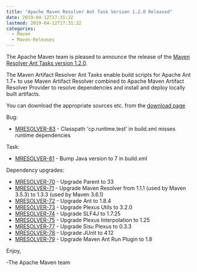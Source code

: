 ```yaml
---
title: "Apache Maven Resolver Ant Task Version 1.2.0 Released"
date: 2019-04-12T17:31:22
lastmod: 2019-04-12T17:31:22
categories:
  - Maven
  - Maven-Releases
---
```

The Apache Maven team is pleased to announce the release of the [Maven 
Resolver Ant Tasks version 1.2.0](https://maven.apache.org/resolver-ant-tasks/).

The Maven Artifact Resolver Ant Tasks enable build scripts for Apache Ant 1.7+ to use Maven Artifact 
Resolver combined to Apache Maven Artifact Resolver Provider to resolve dependencies and install and 
deploy locally built artifacts.


You can download the appropriate sources etc. from 
the [download page](https://maven.apache.org/resolver-ant-tasks/download.cgi)

<!-- more -->

Bug:

- [MRESOLVER-83](https://issues.apache.org/jira/browse/MRESOLVER-83) - Classpath 'cp.runtime.test' in build.xml misses runtime dependencies

Task:

- [MRESOLVER-81](https://issues.apache.org/jira/browse/MRESOLVER-81) - Bump Java version to 7 in build.xml

Dependency upgrades:

- [MRESOLVER-70](https://issues.apache.org/jira/browse/MRESOLVER-70) - Upgrade Parent to 33
- [MRESOLVER-71](https://issues.apache.org/jira/browse/MRESOLVER-71) - Upgrade Maven Resolver from 1.1.1 (used by Maven 3.5.3) to 1.3.3 (used by Maven 3.6.1)
- [MRESOLVER-72](https://issues.apache.org/jira/browse/MRESOLVER-72) - Upgrade Ant to 1.8.4
- [MRESOLVER-73](https://issues.apache.org/jira/browse/MRESOLVER-73) - Upgrade Plexus Utils to 3.2.0
- [MRESOLVER-74](https://issues.apache.org/jira/browse/MRESOLVER-74) - Upgrade SLF4J to 1.7.25
- [MRESOLVER-75](https://issues.apache.org/jira/browse/MRESOLVER-75) - Upgrade Plexus Interpolation to 1.25
- [MRESOLVER-77](https://issues.apache.org/jira/browse/MRESOLVER-77) - Upgrade Sisu Plexus to 0.3.3
- [MRESOLVER-78](https://issues.apache.org/jira/browse/MRESOLVER-78) - Upgrade JUnit to 4.12
- [MRESOLVER-79](https://issues.apache.org/jira/browse/MRESOLVER-79) - Upgrade Maven Ant Run Plugin to 1.8

Enjoy,

-The Apache Maven team 
